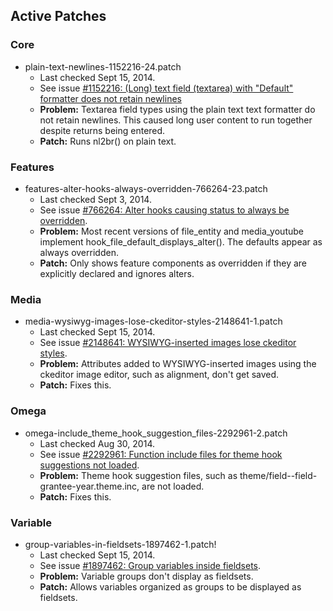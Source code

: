 ## Active Patches

### Core
- plain-text-newlines-1152216-24.patch
  - Last checked Sept 15, 2014.
  - See issue [#1152216: (Long) text field (textarea) with "Default" formatter does not retain newlines](https://drupal.org/node/1152216)
  - **Problem:** Textarea field types using the plain text text formatter do not retain newlines. This caused long user content to run together despite returns being entered.
  - **Patch:** Runs nl2br() on plain text.

### Features
- features-alter-hooks-always-overridden-766264-23.patch
  - Last checked Sept 3, 2014.
  - See issue [#766264: Alter hooks causing status to always be overridden](https://drupal.org/node/766264).
  - **Problem:** Most recent versions of file_entity and media_youtube implement hook_file_default_displays_alter(). The defaults appear as always overridden.
  - **Patch:** Only shows feature components as overridden if they are explicitly declared and ignores alters.

### Media
- media-wysiwyg-images-lose-ckeditor-styles-2148641-1.patch
  - Last checked Sept 15, 2014.
  - See issue [#2148641: WYSIWYG-inserted images lose ckeditor styles](https://drupal.org/node/2148641).
  - **Problem:** Attributes added to WYSIWYG-inserted images using the ckeditor image editor, such as alignment, don't get saved.
  - **Patch:** Fixes this.

### Omega
- omega-include_theme_hook_suggestion_files-2292961-2.patch
  - Last checked Aug 30, 2014.
  - See issue [#2292961: Function include files for theme hook suggestions not loaded](https://www.drupal.org/node/2292961).
  - **Problem:** Theme hook suggestion files, such as theme/field--field-grantee-year.theme.inc, are not loaded.
  - **Patch:** Fixes this.

### Variable
- group-variables-in-fieldsets-1897462-1.patch!
  - Last checked Sept 15, 2014.
  - See issue [#1897462: Group variables inside fieldsets](https://drupal.org/node/1897462).
  - **Problem:** Variable groups don't display as fieldsets.
  - **Patch:** Allows variables organized as groups to be displayed as fieldsets.
